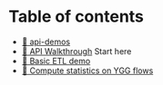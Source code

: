 # Table of contents

* [🔌 api-demos](README.md)
* [💽 API Walkthrough](walkthrough.md) Start here
* [💽 Basic ETL demo](basic_pandas/README.md)
* [💽 Compute statistics on YGG flows](ygg\_stats/README.md)
